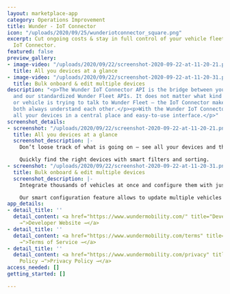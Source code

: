```yaml
---
layout: marketplace-app
category: Operations Improvement
title: Wunder - IoT Connector
icon: "/uploads/2020/09/25/wunderiotconnector_square.png"
excerpt: Cut ongoing costs & stay in full control of your vehicle fleet with the Wunder
  IoT Connector.
featured: false
preview_gallery:
- image-video: "/uploads/2020/09/22/screenshot-2020-09-22-at-11-20-21.png"
  title: All you devices at a glance
- image-video: "/uploads/2020/09/22/screenshot-2020-09-22-at-11-20-31.png"
  title: Bulk onboard & edit multiple devices
description: "<p>The Wunder IoT Connector API is the bridge between your IoT devices
  and our standardized Wunder Fleet APIs. It does not matter what kind of hardware
  or vehicle is trying to talk to Wunder Fleet — the IoT Connector makes sure that
  both always understand each other.</p><p>With the Wunder IoT Connector you can manage
  all your devices in a central place and easy-to-use interface.</p>"
screenshot_details:
- screenshot: "/uploads/2020/09/22/screenshot-2020-09-22-at-11-20-21.png"
  title: All you devices at a glance
  screenshot_description: |-
    Don’t loose track of what is going on — see all your devices and their status, like battery level, in a comprehensive table.

    Quickly find the right devices with smart filters and sorting.
- screenshot: "/uploads/2020/09/22/screenshot-2020-09-22-at-11-20-31.png"
  title: Bulk onboard & edit multiple devices
  screenshot_description: |-
    Integrate thousands of vehicles at once and configure them with just a few clicks.

    Our smart configuration feature allows to update multiple vehicles with just one click.
app_details:
- detail_title: ''
  detail_content: <a href="https://www.wundermobility.com/" title="Developer Website
    →">Developer Website →</a>
- detail_title: ''
  detail_content: <a href="https://www.wundermobility.com/terms" title="Terms of Service
    →">Terms of Service →</a>
- detail_title: ''
  detail_content: <a href="https://www.wundermobility.com/privacy" title="Privacy
    Policy →">Privacy Policy →</a>
access_needed: []
getting_started: []

---
```

